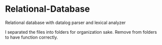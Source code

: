 # Relational-Database
Relational database with datalog parser and lexical analyzer

I separated the files into folders for organization sake. Remove from folders to have function correctly.
